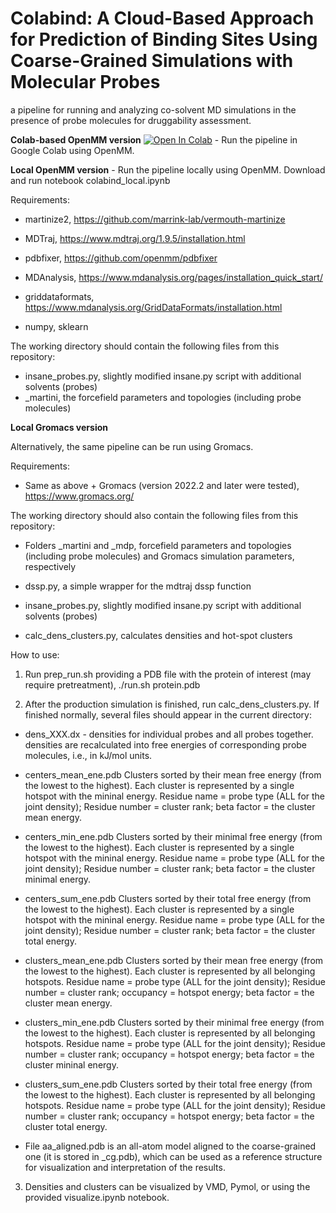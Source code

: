 # Colabind: A Cloud-Based Approach for Prediction of Binding Sites Using Coarse-Grained Simulations with Molecular Probes

a pipeline for running and analyzing co-solvent MD simulations in the presence of probe molecules for druggability assessment.

**Colab-based OpenMM version** [![Open In Colab](https://colab.research.google.com/assets/colab-badge.svg)](https://colab.research.google.com/github/porekhov/CG_probeMD/blob/main/colabind_probeMD.ipynb)  - Run the pipeline in Google Colab using OpenMM.

**Local OpenMM version** - Run the pipeline locally using OpenMM. Download and run notebook colabind_local.ipynb

Requirements:

- martinize2, https://github.com/marrink-lab/vermouth-martinize

- MDTraj, https://www.mdtraj.org/1.9.5/installation.html

- pdbfixer, https://github.com/openmm/pdbfixer

- MDAnalysis, https://www.mdanalysis.org/pages/installation_quick_start/

- griddataformats, https://www.mdanalysis.org/GridDataFormats/installation.html

- numpy, sklearn

The working directory should contain the following files from this repository:

- insane_probes.py, slightly modified insane.py script with additional solvents (probes)
- _martini, the forcefield parameters and topologies (including probe molecules)


**Local Gromacs version**

Alternatively, the same pipeline can be run using Gromacs.

Requirements:

- Same as above + Gromacs (version 2022.2 and later were tested), https://www.gromacs.org/

The working directory should also contain the following files from this repository:

- Folders _martini and _mdp, forcefield parameters and topologies (including probe molecules) and Gromacs simulation parameters, respectively

- dssp.py, a simple wrapper for the mdtraj dssp function

- insane_probes.py, slightly modified insane.py script with additional solvents (probes)

- calc_dens_clusters.py, calculates densities and hot-spot clusters

How to use:

1. Run prep_run.sh providing a PDB file with the protein of interest (may require pretreatment), ./run.sh protein.pdb

2. After the production simulation is finished, run calc_dens_clusters.py. If finished normally, several files should appear in the current directory:

- dens_XXX.dx - densities for individual probes and all probes together. densities are recalculated into free energies of corresponding probe molecules, i.e., in kJ/mol units.

- centers_mean_ene.pdb Clusters sorted by their mean free energy (from the lowest to the highest). Each cluster is represented by a single hotspot with the mininal energy. Residue name = probe type (ALL for the joint density); Residue number = cluster rank; beta factor = the cluster mean energy.

- centers_min_ene.pdb Clusters sorted by their minimal free energy (from the lowest to the highest). Each cluster is represented by a single hotspot with the mininal energy. Residue name = probe type (ALL for the joint density); Residue number = cluster rank; beta factor = the cluster minimal energy.

- centers_sum_ene.pdb Clusters sorted by their total free energy (from the lowest to the highest). Each cluster is represented by a single hotspot with the mininal energy. Residue name = probe type (ALL for the joint density); Residue number = cluster rank; beta factor = the cluster total energy.

- clusters_mean_ene.pdb Clusters sorted by their mean free energy (from the lowest to the highest). Each cluster is represented by all belonging hotspots. Residue name = probe type (ALL for the joint density); Residue number = cluster rank; occupancy = hotspot energy; beta factor = the cluster mean energy.

- clusters_min_ene.pdb Clusters sorted by their minimal free energy (from the lowest to the highest). Each cluster is represented by all belonging hotspots. Residue name = probe type (ALL for the joint density); Residue number = cluster rank; occupancy = hotspot energy; beta factor = the cluster mininal energy.

- clusters_sum_ene.pdb Clusters sorted by their total free energy (from the lowest to the highest). Each cluster is represented by all belonging hotspots. Residue name = probe type (ALL for the joint density); Residue number = cluster rank; occupancy = hotspot energy; beta factor = the cluster total energy.

- File aa_aligned.pdb is an all-atom model aligned to the coarse-grained one (it is stored in _cg.pdb), which can be used as a reference structure for visualization and interpretation of the results.
 
3. Densities and clusters can be visualized by VMD, Pymol, or using the provided visualize.ipynb notebook.
